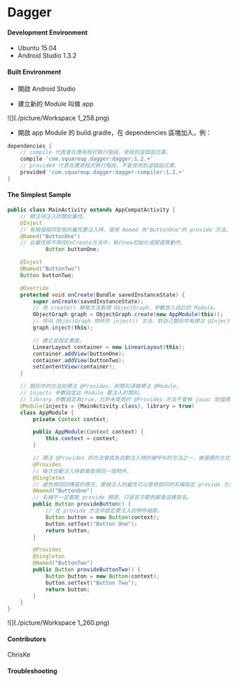 ﻿# Dagger

#### Development Environment
- Ubuntu 15.04
- Android Studio 1.3.2

#### Built Environment
- 開啟 Android Studio

- 建立新的 Module 叫做 app

![](./picture/Workspace 1_258.png)

- 開啟 app Module 的 build.gradle，在 dependencies 區塊加入，例：

```gradle
dependencies {
    // compile 代表會在應用程式執行階段，使用到這個函式庫。
    compile 'com.squareup.dagger:dagger:1.2.+'
    // provided 代表在應用程式執行階段，不會使用到這個函式庫。
    provided 'com.squareup.dagger:dagger-compiler:1.2.+'
}
```

#### The Simplest Sample
```java
public class MainActivity extends AppCompatActivity {
    // 標注待注入的類別屬性。
    @Inject
    // 有兩個相同型態的屬性要注入時，使用 Named 為"ButtonOne"的 provide 方法。
    @Named("ButtonOne")
    // 此屬性將不用在OnCreate方法中，執行new初始化或賦值等動作。
            Button buttonOne;

    @Inject
    @Named("ButtonTwo")
    Button buttonTwo;

    @Override
    protected void onCreate(Bundle savedInstanceState) {
        super.onCreate(savedInstanceState);
        // 用 create() 靜態方法取得 ObjectGraph，參數放入自訂的 Module。
        ObjectGraph graph = ObjectGraph.create(new AppModule(this));
        // 呼叫 ObjectGraph 物件的 inject() 方法，對自己類別中有標注 @Inject 的屬性做注入。
        graph.inject(this);

        // 建立並設定畫面。
        LinearLayout container = new LinearLayout(this);
        container.addView(buttonOne);
        container.addView(buttonTwo);
        setContentView(container);
    }

    // 類別中的方法如標注 @Provides，則類別須被標注 @Module。
    // injects 參數設定此 Module 要注入的類別。
    // library 參數設定為true，允許未使用的 @Provides 方法不會被 javac 阻擋導致編譯失敗。
    @Module(injects = {MainActivity.class}, library = true)
    class AppModule {
        private Context context;

        public AppModule(Context context) {
            this.context = context;
        }

        // 標注 @Provides 的方法會成為自動注入時的被呼叫的方法之一，被選擇的方式是透過回傳值自動判斷。
        @Provides
        // 每次自動注入時都會取得同一個物件。
        @Singleton
        // 避免相同回傳值的情況，要被注入的屬性可以使用相同的名稱指定 provide 方法。
        @Named("ButtonOne")
        // 名稱不一定要取 provide 開頭，只是官方範例都會這樣取名。
        public Button provideButton() {
            // 在 provide 方法中設定要注入的物件細節。
            Button button = new Button(context);
            button.setText("Button One");
            return button;
        }

        @Provides
        @Singleton
        @Named("ButtonTwo")
        public Button provideButtonTwo() {
            Button button = new Button(context);
            button.setText("Button Two");
            return button;
        }
    }
}
```

![](./picture/Workspace 1_260.png)

#### Contributors
ChrisKe

#### Troubleshooting
